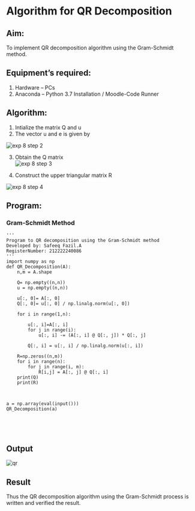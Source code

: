 # Algorithm for QR Decomposition
## Aim:
To implement QR decomposition algorithm using the Gram-Schmidt method.
## Equipment’s required:
1.	Hardware – PCs
2.	Anaconda – Python 3.7 Installation / Moodle-Code Runner
## Algorithm:
1.	Intialize the matrix Q and u
2.	The vector u and e is given by


![exp 8 step 2](https://github.com/Safeeq-Fazil/QRdecomposition/assets/118680361/512d0a8b-ab04-4da9-91af-2448d56ac733)

3.	Obtain the Q matrix   
![exp 8 step 3](https://github.com/Safeeq-Fazil/QRdecomposition/assets/118680361/10f58df0-6e84-40c9-a08c-6e3129852d12)

4.	Construct the upper triangular matrix R


![exp 8 step 4](https://github.com/Safeeq-Fazil/QRdecomposition/assets/118680361/819de1a1-7f48-498f-98a9-4981d0884757)



## Program:
### Gram-Schmidt Method
```
''' 
Program to QR decomposition using the Gram-Schmidt method
Developed by: Safeeq Fazil.A
RegisterNumber: 212222240086
'''
import numpy as np
def QR_Decomposition(A):
    n,m = A.shape
    
    Q= np.empty((n,n))
    u = np.empty((n,n))
    
    u[:, 0]= A[:, 0]
    Q[:, 0]= u[:, 0] / np.linalg.norm(u[:, 0])
    
    for i in range(1,n):
        
        u[:, i]=A[:, i]
        for j in range(i):
            u[:, i] -= (A[:, i] @ Q[:, j]) * Q[:, j]
            
        Q[:, i] = u[:, i] / np.linalg.norm(u[:, i])
        
    R=np.zeros((n,m))
    for i in range(n):
        for j in range(i, m):
            R[i,j] = A[:, j] @ Q[:, i]
    print(Q)
    print(R)
    
    
    
a = np.array(eval(input()))
QR_Decomposition(a)





```

## Output
![qr ](https://github.com/Safeeq-Fazil/QRdecomposition/assets/118680361/2a24244b-a603-49b2-90b3-faaf62f88c6a)



## Result
Thus the QR decomposition algorithm using the Gram-Schmidt process is written and verified the result.
